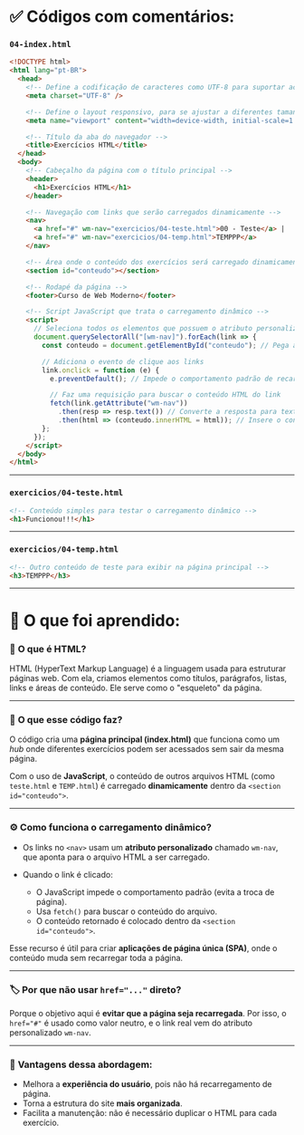 # ✅ Códigos com comentários:

### `04-index.html`

```html
<!DOCTYPE html>
<html lang="pt-BR">
  <head>
    <!-- Define a codificação de caracteres como UTF-8 para suportar acentuação -->
    <meta charset="UTF-8" />

    <!-- Define o layout responsivo, para se ajustar a diferentes tamanhos de tela -->
    <meta name="viewport" content="width=device-width, initial-scale=1.0" />

    <!-- Título da aba do navegador -->
    <title>Exercícios HTML</title>
  </head>
  <body>
    <!-- Cabeçalho da página com o título principal -->
    <header>
      <h1>Exercícios HTML</h1>
    </header>

    <!-- Navegação com links que serão carregados dinamicamente -->
    <nav>
      <a href="#" wm-nav="exercicios/04-teste.html">00 - Teste</a> |
      <a href="#" wm-nav="exercicios/04-temp.html">TEMPPP</a>
    </nav>

    <!-- Área onde o conteúdo dos exercícios será carregado dinamicamente -->
    <section id="conteudo"></section>

    <!-- Rodapé da página -->
    <footer>Curso de Web Moderno</footer>

    <!-- Script JavaScript que trata o carregamento dinâmico -->
    <script>
      // Seleciona todos os elementos que possuem o atributo personalizado "wm-nav"
      document.querySelectorAll("[wm-nav]").forEach(link => {
        const conteudo = document.getElementById("conteudo"); // Pega a seção onde o conteúdo será inserido

        // Adiciona o evento de clique aos links
        link.onclick = function (e) {
          e.preventDefault(); // Impede o comportamento padrão de recarregar a página

          // Faz uma requisição para buscar o conteúdo HTML do link
          fetch(link.getAttribute("wm-nav"))
            .then(resp => resp.text()) // Converte a resposta para texto
            .then(html => (conteudo.innerHTML = html)); // Insere o conteúdo na seção "conteudo"
        };
      });
    </script>
  </body>
</html>
```

---

### `exercicios/04-teste.html`

```html
<!-- Conteúdo simples para testar o carregamento dinâmico -->
<h1>Funcionou!!!</h1>
```

---

### `exercicios/04-temp.html`

```html
<!-- Outro conteúdo de teste para exibir na página principal -->
<h3>TEMPPP</h3>
```

---

# 📘 O que foi aprendido:

### 🧠 **O que é HTML?**

HTML (HyperText Markup Language) é a linguagem usada para estruturar páginas web. Com ela, criamos elementos como títulos, parágrafos, listas, links e áreas de conteúdo. Ele serve como o "esqueleto" da página.

---

### 🧪 **O que esse código faz?**

O código cria uma **página principal (index.html)** que funciona como um _hub_ onde diferentes exercícios podem ser acessados sem sair da mesma página.

Com o uso de **JavaScript**, o conteúdo de outros arquivos HTML (como `teste.html` e `TEMP.html`) é carregado **dinamicamente** dentro da `<section id="conteudo">`.

---

### ⚙️ **Como funciona o carregamento dinâmico?**

- Os links no `<nav>` usam um **atributo personalizado** chamado `wm-nav`, que aponta para o arquivo HTML a ser carregado.
- Quando o link é clicado:

  - O JavaScript impede o comportamento padrão (evita a troca de página).
  - Usa `fetch()` para buscar o conteúdo do arquivo.
  - O conteúdo retornado é colocado dentro da `<section id="conteudo">`.

Esse recurso é útil para criar **aplicações de página única (SPA)**, onde o conteúdo muda sem recarregar toda a página.

---

### 🏷️ **Por que não usar `href="..."` direto?**

Porque o objetivo aqui é **evitar que a página seja recarregada**. Por isso, o `href="#"` é usado como valor neutro, e o link real vem do atributo personalizado `wm-nav`.

---

### 🧼 **Vantagens dessa abordagem:**

- Melhora a **experiência do usuário**, pois não há recarregamento de página.
- Torna a estrutura do site **mais organizada**.
- Facilita a manutenção: não é necessário duplicar o HTML para cada exercício.
